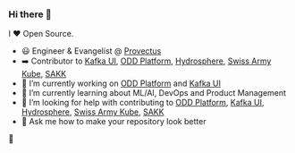 ### Hi there 👋

I ❤ Open Source.

- :smiley: Engineer & Evangelist @ [Provectus](https://provectus.com/) 
- :arrow_right: Contributor to [Kafka UI](https://github.com/provectus/kafka-ui), [ODD Platform](https://github.com/opendatadiscovery/odd-platform), [Hydrosphere](https://github.com/Hydrospheredata), [Swiss Army Kube](https://github.com/provectus/swiss-army-kube), [SAKK](https://github.com/provectus/sak-kubeflow)
- :100: I’m currently working on [ODD Platform](https://github.com/opendatadiscovery/odd-platform) and [Kafka UI](https://github.com/provectus/kafka-ui)  
- 🌱 I’m currently learning about ML/AI, DevOps and Product Management
- :eyes: I’m looking for help with contributing to [ODD Platform](https://github.com/opendatadiscovery/odd-platform), [Kafka UI](https://github.com/provectus/kafka-ui), [Hydrosphere](https://github.com/Hydrospheredata), [Swiss Army Kube](https://github.com/provectus/swiss-army-kube), [SAKK](https://github.com/provectus/sak-kubeflow) 
- 💬 Ask me how to make your repository look better



 

🦄
